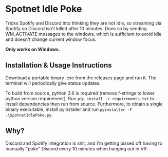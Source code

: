 # Spotnet Idle Poke
Tricks Spotify and Discord into thinking they are not idle, so streaming via Spotify on Discord isn't killed after 10 minutes.
Does so by sending WM_ACTIVATE messages to the windows, which is sufficient to avoid idle and doesn't change current window focus.

**Only works on Windows.**

## Installation & Usage Instructions
Download a portable binary .exe from the releases page and run it. 
The terminal will periodically give status updates. 

To build from source, python 3.6 is required (remove f-strings to lower python version requirement). 
Run `pip install -r requirements.txt` to install dependencies then run from source.
Furthermore, to obtain a single binary executable, install pyinstaller and run `pyinstaller -F .\SpotnetIdlePoke.py`.

## Why?
Discord and Spotify integration is shit, and I'm getting pissed off having to manually "poke" Discord every 10 minutes when hanging out in VR.
